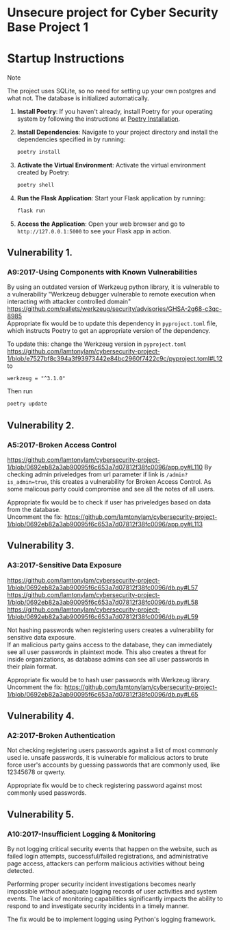 # Unsecure project for Cyber Security Base Project 1

# Startup Instructions

> [!NOTE]
> The project uses SQLite, so no need for setting up your own postgres and what not. The database is initialized automatically.

1. **Install Poetry**: If you haven't already, install Poetry for your operating system by following the instructions at [Poetry Installation](https://python-poetry.org/docs/#installation).

2. **Install Dependencies**: Navigate to your project directory and install the dependencies specified in by running:

    ```bash
    poetry install
    ```

3. **Activate the Virtual Environment**: Activate the virtual environment created by Poetry:

    ```bash
    poetry shell
    ```

4. **Run the Flask Application**: Start your Flask application by running:

    ```bash
    flask run
    ```

5. **Access the Application**: Open your web browser and go to `http://127.0.0.1:5000` to see your Flask app in action.

## Vulnerability 1.

### A9:2017-Using Components with Known Vulnerabilities

By using an outdated version of Werkzeug python library, it is vulnerable to a vulnerability "Werkzeug debugger vulnerable to remote execution when interacting with attacker controlled domain"
https://github.com/pallets/werkzeug/security/advisories/GHSA-2g68-c3qc-8985  
Appropriate fix would be to update this dependency in `pyproject.toml` file, which instructs Poetry to get an appropriate version of the dependency.

To update this: change the Werkzeug version in `pyproject.toml` https://github.com/lamtonylam/cybersecurity-project-1/blob/e7527bf8c394a3f93973442e84bc2960f7422c9c/pyproject.toml#L12 to

```
werkzeug = "^3.1.0"
```

Then run

```bash
poetry update
```

## Vulnerability 2.

### A5:2017-Broken Access Control
https://github.com/lamtonylam/cybersecurity-project-1/blob/0692eb82a3ab90095f6c653a7d07812f38fc0096/app.py#L110
By checking admin priveledges from url parameter if link is `/admin?is_admin=true`, this creates a vulnerability for Broken Access Control. As some malicous party could compromise and see all the notes of all users.

Appropriate fix would be to check if user has priveledges based on data from the database.  
Uncomment the fix:
https://github.com/lamtonylam/cybersecurity-project-1/blob/0692eb82a3ab90095f6c653a7d07812f38fc0096/app.py#L113

## Vulnerability 3.

### A3:2017-Sensitive Data Exposure
https://github.com/lamtonylam/cybersecurity-project-1/blob/0692eb82a3ab90095f6c653a7d07812f38fc0096/db.py#L57
https://github.com/lamtonylam/cybersecurity-project-1/blob/0692eb82a3ab90095f6c653a7d07812f38fc0096/db.py#L58
https://github.com/lamtonylam/cybersecurity-project-1/blob/0692eb82a3ab90095f6c653a7d07812f38fc0096/db.py#L59

Not hashing passwords when registering users creates a vulnerability for sensitive data exposure.  
If an malicious party gains access to the database, they can immediately see all user passwords in plaintext mode.
This also creates a threat for inside organizations, as database admins can see all user passwords in their plain format.

Appropriate fix would be to hash user passwords with Werkzeug library.  
Uncomment the fix:
https://github.com/lamtonylam/cybersecurity-project-1/blob/0692eb82a3ab90095f6c653a7d07812f38fc0096/db.py#L65

## Vulnerability 4.

### A2:2017-Broken Authentication

Not checking registering users passwords against a list of most commonly used ie. unsafe passwords, it is vulnerable for malicious actors to brute force user's accounts by guessing passwords that are commonly used, like 12345678 or qwerty.

Appropriate fix would be to check registering password against most commonly used passwords.

## Vulnerability 5.

### A10:2017-Insufficient Logging & Monitoring

By not logging critical security events that happen on the website, such as failed login attempts, successful/failed registrations, and administrative page access, attackers can perform malicious activities without being detected.

Performing proper security incident investigations becomes nearly impossible without adequate logging records of user activities and system events. The lack of monitoring capabilities significantly impacts the ability to respond to and investigate security incidents in a timely manner.

The fix would be to implement logging using Python's logging framework.
